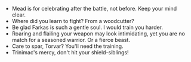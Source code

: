 - Mead is for celebrating after the battle, not before. Keep your mind clear.
- Where did you learn to fight? From a woodcutter?
- Be glad Farkas is such a gentle soul. I would train you harder.
- Roaring and flailing your weapon may look intimidating, yet you are no match for a seasoned warrior. Or a fierce beast.
- Care to spar, Torvar? You'll need the training.
- Trinimac's mercy, don't hit your shield-siblings!
